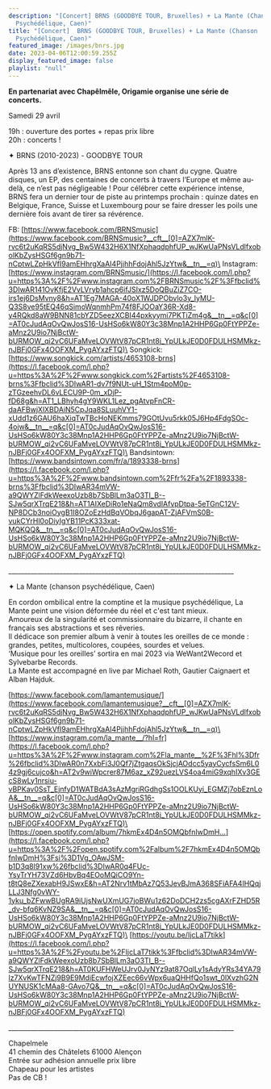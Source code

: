 ```yaml
---
description: "[Concert] BRNS (GOODBYE TOUR, Bruxelles) + La Mante (Chanson
  Psychédélique, Caen)"
title: "[Concert]  BRNS (GOODBYE TOUR, Bruxelles) + La Mante (Chanson
  Psychédélique, Caen)"
featured_image: /images/bnrs.jpg
date: 2023-04-06T12:00:59.255Z
display_featured_image: false
playlist: "null"
---
```

**En partenariat avec Chapêlmêle, Origamie organise une série de concerts.**

Samedi 29 avril

19h : ouverture des portes + repas prix libre\
20h : concerts !

✦ BRNS (2010-2023) - GOODBYE TOUR

Après 13 ans d’existence, BRNS entonne son chant du cygne. Quatre disques, un EP, des centaines de concerts à travers l’Europe et même au-delà, ce n’est pas négligeable ! Pour célébrer cette expérience intense, BRNS fera un dernier tour de piste au printemps prochain : quinze dates en Belgique, France, Suisse et Luxembourg pour se faire dresser les poils une dernière fois avant de tirer sa révérence.

FB: [https://www.facebook.com/BRNSmusic](https://www.facebook.com/BRNSmusic?__cft__[0]=AZX7mlK-rvc6t2uKqRS5djNvg_Bw5W432H6X1NfXphaqdphfUP_wJKwUaPNsVLdlfxobolKbZysHSGf6gn9b71-nCptwLZpHkVfI9amEHhrgXaAI4PjjhhFdojAhl5JzYtw&__tn__=q)\
Instagram: [https://www.instagram.com/BRNSmusic/](https://l.facebook.com/l.php?u=https%3A%2F%2Fwww.instagram.com%2FBRNSmusic%2F%3Ffbclid%3DIwAR141OvKfjE2VvLVryb1ahcp6ifJSIxz5DoQBuZiZ7CO-irs1ej6DsMvny8&h=AT1Eg7MAGA-40oX1WJDPObvlo3y_IyMU-Q3S8ve95tEQ46qSimoWqnmhPm74f8FJOOaY36R-Xd8-y4RQkd8aW9BNN81cbYZD5eezXCBI44pxkyymi7PKTiZm4g&__tn__=q&c[0]=AT0cJudAqOvQwJosS16-UsHSo6kW80Y3c38Mnp1A2HHP6Gp0FtYPPZe-aMnz2U9io7NjBctW-bURMOW_qi2vC6UFaMveLOVWtV87pCR1nt8j_YpULkJE0D0FDULHSMMkz-nJBFj0GFx4OOFXM_PygAYxzFTQ)\
Songkick: [https://www.songkick.com/artists/4653108-brns](https://l.facebook.com/l.php?u=https%3A%2F%2Fwww.songkick.com%2Fartists%2F4653108-brns%3Ffbclid%3DIwAR1-dv7f9NUt-uH_1Stm4poM0p-zTGzeehvDL6vLECU9P-0m_xDjP-fD68g&h=AT1_LBhyh4gY9WKL1Lez_pgAtvpFnCR-daAFBwjXlXBDAiN5CpJqa8SLuuhVY1-xUdd1z6GAU6haXiqTwTBcHoNEKmms79GOtUvu5rkk05J6Hp4FdgSOc-4ojw&__tn__=q&c[0]=AT0cJudAqOvQwJosS16-UsHSo6kW80Y3c38Mnp1A2HHP6Gp0FtYPPZe-aMnz2U9io7NjBctW-bURMOW_qi2vC6UFaMveLOVWtV87pCR1nt8j_YpULkJE0D0FDULHSMMkz-nJBFj0GFx4OOFXM_PygAYxzFTQ)\
Bandsintown: [https://www.bandsintown.com/fr/a/1893338-brns](https://l.facebook.com/l.php?u=https%3A%2F%2Fwww.bandsintown.com%2Ffr%2Fa%2F1893338-brns%3Ffbclid%3DIwAR34mVW-a9QWYZlFdkWeexoUzb8b7SbBlLm3aO3TI_B--SJw5qrXTrqE218&h=AT1AIXeDiRo1eNaQm8vdIAfvpDtpa-5eTGnC12V-NP8DCb3noiOygB1I8OZoEzHdBqVObqJ6gapAT-ZjAFVmS0B-vukCYrHl0oDiyIgYB11PcK333xat-MQKQQ&__tn__=q&c[0]=AT0cJudAqOvQwJosS16-UsHSo6kW80Y3c38Mnp1A2HHP6Gp0FtYPPZe-aMnz2U9io7NjBctW-bURMOW_qi2vC6UFaMveLOVWtV87pCR1nt8j_YpULkJE0D0FDULHSMMkz-nJBFj0GFx4OOFXM_PygAYxzFTQ)

\_\_\_\_\_\_\_\_\_\_\_\_\_\_\_\_\_\_\_\_\_\_\_\_\_\_\_\_\_\_\_\_\_\_\_\_\_\_\_\_\_\_\_\_\_\_\_\_\_\_\_\_\_\_\_\_\_\_\_\_\_\_\_\_\_\_\_\_\_\_



✦ La Mante (chanson psychédélique, Caen)

En cordon ombilical entre la comptine et la musique psychédélique, La Mante peint une vision déformée du réel et c'est tant mieux.\
Amoureux de la singularité et commissionnaire du bizarre, il chante en français ses abstractions et ses rêveries.\
Il dédicace son premier album à venir à toutes les oreilles de ce monde : grandes, petites, multicolores, coupées, sourdes et velues.\
‘Musique pour les oreilles’ sortira en mai 2023 via WeWant2Wecord et Sylvebarbe Records.\
La Mante est accompagné en live par Michael Roth, Gautier Caignaert et Alban Hajduk.

[https://www.facebook.com/lamantemusique/](https://www.facebook.com/lamantemusique?__cft__[0]=AZX7mlK-rvc6t2uKqRS5djNvg_Bw5W432H6X1NfXphaqdphfUP_wJKwUaPNsVLdlfxobolKbZysHSGf6gn9b71-nCptwLZpHkVfI9amEHhrgXaAI4PjjhhFdojAhl5JzYtw&__tn__=q)\
[https://www.instagram.com/la_mante__/?hl=fr](https://l.facebook.com/l.php?u=https%3A%2F%2Fwww.instagram.com%2Fla_mante__%2F%3Fhl%3Dfr%26fbclid%3DIwAR0n7XxbFi3J0Qf7jZtgaqsOkSjcjAOdcc5yayCycfsSm6L04z9gj6cujco&h=AT2v9wiWpcrer87M6az_xZ92uezLVS4oa4miG9xqhIXv3GEcS8wLy1nrsiu-vBPKav0SsT_EjnfyD1WATBdA3sAzMgriRGdhgSs1OOLKUyi_EGMZj7obEznLoA&__tn__=q&c[0]=AT0cJudAqOvQwJosS16-UsHSo6kW80Y3c38Mnp1A2HHP6Gp0FtYPPZe-aMnz2U9io7NjBctW-bURMOW_qi2vC6UFaMveLOVWtV87pCR1nt8j_YpULkJE0D0FDULHSMMkz-nJBFj0GFx4OOFXM_PygAYxzFTQ)\
[https://open.spotify.com/album/7hkmEx4D4n5OMQbfnIwDmH...](https://l.facebook.com/l.php?u=https%3A%2F%2Fopen.spotify.com%2Falbum%2F7hkmEx4D4n5OMQbfnIwDmH%3Fsi%3D1Vg_OAwJSM-b1D3q8l91xw%26fbclid%3DIwAR0q4FUc-YsyTrYH73VZd6HbvBq4EOoMQiCO9Yn-t8tQ8eZXexabH9JSwxE&h=AT2Nrv1tMbAz7Q53JevBJmA368SFiAFA4IHQqjLLJ3Nfg0vWY-1yku_bZFwwBUgRA9iUjsNwUXmUG7joBWu1z62DoDCH2zs5cgAXrFZHD5R_dv-bfq6KvNZ9SA&__tn__=q&c[0]=AT0cJudAqOvQwJosS16-UsHSo6kW80Y3c38Mnp1A2HHP6Gp0FtYPPZe-aMnz2U9io7NjBctW-bURMOW_qi2vC6UFaMveLOVWtV87pCR1nt8j_YpULkJE0D0FDULHSMMkz-nJBFj0GFx4OOFXM_PygAYxzFTQ)\
[https://youtu.be/IjcLaT7tikk](https://l.facebook.com/l.php?u=https%3A%2F%2Fyoutu.be%2FIjcLaT7tikk%3Ffbclid%3DIwAR34mVW-a9QWYZlFdkWeexoUzb8b7SbBlLm3aO3TI_B--SJw5qrXTrqE218&h=AT0KUFHWeUJrv0JyNYz9at87OqlLy1sAdyYRs34YA79lz7XvKwTFNZj9B9E9MdiEcwfojXZEec66vWpx6uaQHHfQo1swt_0lXvzhG2NUYNUSK1cMAa8-GAvo7Q&__tn__=q&c[0]=AT0cJudAqOvQwJosS16-UsHSo6kW80Y3c38Mnp1A2HHP6Gp0FtYPPZe-aMnz2U9io7NjBctW-bURMOW_qi2vC6UFaMveLOVWtV87pCR1nt8j_YpULkJE0D0FDULHSMMkz-nJBFj0GFx4OOFXM_PygAYxzFTQ)

\_\_\_\_\_\_\_\_\_\_\_\_\_\_\_\_\_\_\_\_\_\_\_\_\_\_\_\_\_\_\_\_\_\_\_\_\_\_\_\_\_\_\_\_\_\_\_\_\_\_\_\_\_\_\_\_\_\_\_\_\_\_\_\_\_\_\_\_\_\_

Chapelmele\
41 chemin des Châtelets 61000 Alençon\
Entrée sur adhésion annuelle prix libre\
Chapeau pour les artistes\
Pas de CB !
